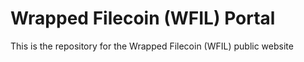 # Wrapped Filecoin (WFIL) Portal
This is the repository for the Wrapped Filecoin (WFIL) public website